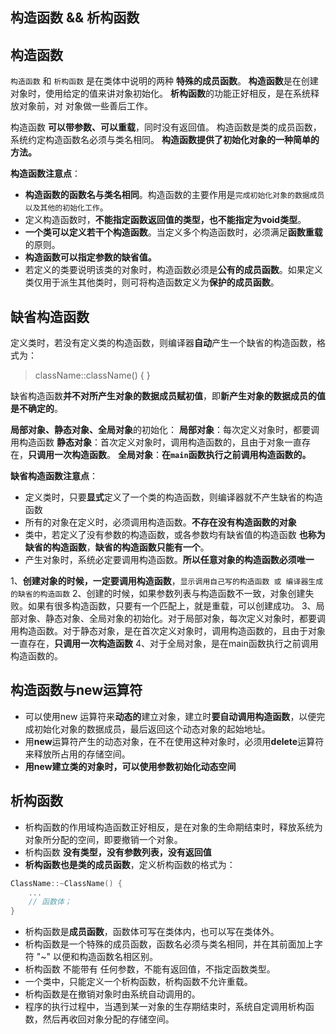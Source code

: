 ##  构造函数 && 析构函数

## 构造函数

`构造函数` 和 `析构函数` 是在类体中说明的两种 **特殊的成员函数**。
**构造函数**是在创建对象时，使用给定的值来讲对象初始化。
**析构函数**的功能正好相反，是在系统释放对象前，对 对象做一些善后工作。

构造函数 **可以带参数、可以重载**，同时没有返回值。
构造函数是类的成员函数，系统约定构造函数名必须与类名相同。
**构造函数提供了初始化对象的一种简单的方法。**

**构造函数注意点**：
+ **构造函数的函数名与类名相同**。构造函数的主要作用是`完成初始化对象的数据成员以及其他的初始化工作`。
+ 定义构造函数时，**不能指定函数返回值的类型，也不能指定为void类型**。
+ **一个类可以定义若干个构造函数**。当定义多个构造函数时，必须满足**函数重载**的原则。
+ **构造函数可以指定参数的缺省值。**
+ 若定义的类要说明该类的对象时，构造函数必须是**公有的成员函数**。如果定义类仅用于派生其他类时，则可将构造函数定义为**保护的成员函数**。

## 缺省构造函数
定义类时，若没有定义类的构造函数，则编译器**自动**产生一个缺省的构造函数，格式为：
> className::className() { }

缺省构造函数**并不对所产生对象的数据成员赋初值**，即**新产生对象的数据成员的值是不确定的**。


**局部对象、静态对象、全局对象**的初始化：
**局部对象**：每次定义对象时，都要调用构造函数
**静态对象**：首次定义对象时，调用构造函数的，且由于对象一直存在，**只调用一次构造函数**。
**全局对象**：**在`main`函数执行之前调用构造函数的。**

**缺省构造函数注意点**：
+ 定义类时，只要**显式**定义了一个类的构造函数，则编译器就不产生缺省的构造函数
+ 所有的对象在定义时，必须调用构造函数。**不存在没有构造函数的对象**
+ 类中，若定义了没有参数的构造函数，或各参数均有缺省值的构造函数 **也称为缺省的构造函数**，**缺省的构造函数只能有一个**。
+ 产生对象时，系统必定要调用构造函数。**所以任意对象的构造函数必须唯一**





1、**创建对象的时候，一定要调用构造函数**，`显示调用自己写的构造函数 或 编译器生成的缺省的构造函数`
2、创建的时候，如果参数列表与构造函数不一致，对象创建失败。如果有很多构造函数，只要有一个匹配上，就是重载，可以创建成功。
3、局部对象、静态对象、全局对象的初始化。对于局部对象，每次定义对象时，都要调用构造函数。对于静态对象，是在首次定义对象时，调用构造函数的，且由于对象一直存在，**只调用一次构造函数**
4、对于全局对象，是在main函数执行之前调用构造函数的。


## 构造函数与new运算符
+ 可以使用new 运算符来**动态的**建立对象，建立时**要自动调用构造函数**，以便完成初始化对象的数据成员，最后返回这个动态对象的起始地址。
+ 用**new**运算符产生的动态对象，在不在使用这种对象时，必须用**delete**运算符来释放所占用的存储空间。
+ **用new建立类的对象时，可以使用参数初始化动态空间**


## 析构函数
+ 析构函数的作用域构造函数正好相反，是在对象的生命期结束时，释放系统为对象所分配的空间，即要撤销一个对象。
+ 析构函数 **没有类型，没有参数列表，没有返回值**
+ **析构函数也是类的成员函数**，定义析构函数的格式为：

```C++
ClassName::~ClassName() {
    ...
    // 函数体；
}
```
+ 析构函数是**成员函数**，函数体可写在类体内，也可以写在类体外。
+ 析构函数是一个特殊的成员函数，函数名必须与类名相同，并在其前面加上字符 "~" 以便和构造函数名相区别。
+ 析构函数 不能带有 任何参数，不能有返回值，不指定函数类型。
+ 一个类中，只能定义一个析构函数，析构函数不允许重载。
+ 析构函数是在撤销对象时由系统自动调用的。
+ 程序的执行过程中，当遇到某一对象的生存期结束时，系统自定调用析构函数，然后再收回对象分配的存储空间。
